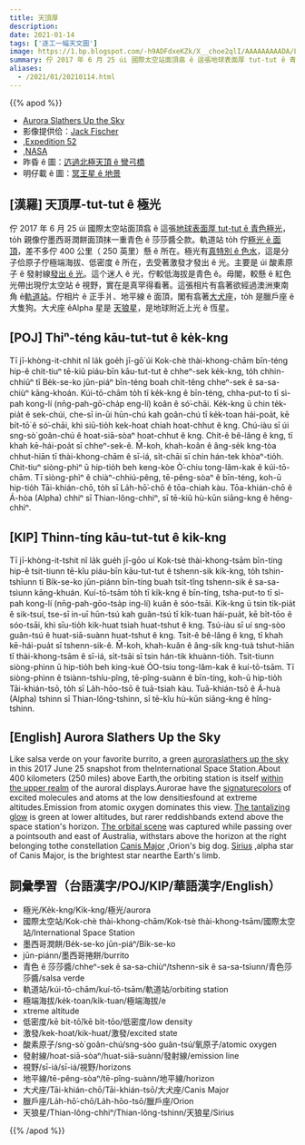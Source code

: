 ```yaml
---
title: 天頂厚
description:
date: 2021-01-14
tags: ['逐工一幅天文圖']
image: https://1.bp.blogspot.com/-h9ADFdxeKZk/X__choe2qlI/AAAAAAAAADA/LSwnvOqOdfIluPsNivSdw-yzQJ5W02QwACLcBGAsYHQ/s2048/aurora_iss052e007857.jpeg
summary: 佇 2017 年 6 月 25 úi 國際太空站面頂翕 ê 這張地球表面厚 tut-tut ê 青色極光，to̍h 親像佇墨西哥潤餅面頂抹一重青色 ê 莎莎醬仝款。
aliases:
  - /2021/01/20210114.html
---
```


{{% apod %}}

- [Aurora Slathers Up the Sky](https://apod.nasa.gov/apod/ap210114.html)
- 影像提供佮：[Jack Fischer](https://twitter.com/Astro2fish/)
- ,[Expedition 52](https://www.nasa.gov/mission_pages/station/expeditions/expedition52/index.html)
- ,[NASA](http://www.nasa.gov/)
- 昨昏 ê 圖：[迒過北極天頂 ê 彎弓橋](https://apod-taigi.blogspot.com/2021/01/20210113.html)
- 明仔載 ê 圖：[冥王星 ê 地景](https://apod-taigi.blogspot.com/2021/01/20210115.html)

## [漢羅] 天頂厚-tut-tut ê 極光

佇 2017 年 6 月 25 úi 國際太空站面頂翕 ê 這張[地球表面厚 tut-tut ê 青色極光](https://twitter.com/Astro2fish/status/884886605407727616)，to̍h 親像佇墨西哥潤餅面頂抹一重青色 ê 莎莎醬仝款。軌道站 to̍h 佇[極光 ê 面頂](http://ffden-2.phys.uaf.edu/211.fall2000.web.projects/Christina%20Shaw/AuroraColors.html)，差不多佇 400 公里（ 250 英里）懸 ê 所在。極光有[真特別 ê 色水](http://www.webexhibits.org/causesofcolor/4D.html)，這是分子佮原子佇極端海拔、低密度 ê 所在，去受著激發才發出 ê 光。主要是 úi 酸素原子 ê 發射線[發出 ê 光](https://twitter.com/Astro2fish/status/889198201236008960)。這个迷人 ê 光，佇較低海拔是青色 ê。毋閣，較懸 ê 紅色光帶出現佇太空站 ê 視野，實在是真罕得看著。這張相片有翕著欲經過澳洲東南角 ê[軌道站](https://eol.jsc.nasa.gov/SearchPhotos/photo.pl?mission=ISS052&roll=E&frame=7857)。佇相片 ê 正手爿、地平線 ê 面頂，閣有翕著[大犬座](http://www.hawastsoc.org/deepsky/cma/index.html)，to̍h 是臘戶座 ê 大隻狗。大犬座 êAlpha 星是 [天狼星](http://stars.astro.illinois.edu/sow/sirius.html)，是地球附近上光 ê 恆星。

## [POJ] Thiⁿ-téng kāu-tut-tut ê ke̍k-kng

Tī jī-khòng-it-chhit nî la̍k goe̍h jī-gō͘ úi Kok-chè thài-khong-chām bīn-téng hip-ê chit-tiuⁿ tē-kiû piáu-bīn kāu-tut-tut ê chheⁿ-sek ke̍k-kng, to̍h chhin-chhiūⁿ tī Be̍k-se-ko jūn-piáⁿ bīn-téng boah chi̍t-têng chheⁿ-sek ê sa-sa-chiùⁿ kāng-khoán. Kúi-tō-chām to̍h tī ke̍k-kng ê bīn-téng, chha-put-to tī sì-pah kong-lí (nn̄g-pah-gō͘-cha̍p eng-lí) koân ê só͘-chāi. Ke̍k-kng ū chin te̍k-pia̍t ê sek-chúi, che-sī in-ūi hūn-chú kah goân-chú tī ke̍k-toan hái-poa̍t, kē bi̍t-tō͘ ê só͘-chāi, khì siū-tio̍h kek-hoat chiah hoat-chhut ê kng. Chú-iàu sī úi sng-sò͘ goân-chú ê hoat-siā-sòaⁿ hoat-chhut ê kng. Chit-ê bê-lâng ê kng, tī khah kē-hái-poa̍t sī chheⁿ-sek-ê. M̄-koh, khah-koân ê âng-se̍k kng-tòa chhut-hiān tī thài-khong-chām ê sī-iá, si̍t-chāi sī chin hán-tek khòaⁿ-tio̍h. Chit-tiuⁿ siòng-phìⁿ ū hip-tio̍h beh keng-kòe Ò͘-chiu tong-lâm-kak ê kúi-tō-chām. Tī siòng-phìⁿ ê chiàⁿ-chhiú-pêng, tē-pêng-sòaⁿ ê bīn-téng, koh-ū hip-tio̍h Tāi-khián-chō, to̍h sī La̍h-hō͘-chō ê tōa-chiah kàu. Tōa-khián-chō ê Á-hòa (Alpha) chhiⁿ sī Thian-lông-chhiⁿ, sī tē-kiû hù-kūn siāng-kng ê hêng-chhiⁿ.

## [KIP] Thinn-tíng kāu-tut-tut ê ki̍k-kng

Tī jī-khòng-it-tshit nî la̍k gue̍h jī-gōo uí Kok-tsè thài-khong-tsām bīn-tíng hip-ê tsit-tiunn tē-kîu piáu-bīn kāu-tut-tut ê tshenn-sik ki̍k-kng, to̍h tshin-tshīunn tī Bi̍k-se-ko jūn-piánn bīn-tíng buah tsi̍t-tîng tshenn-sik ê sa-sa-tsìunn kāng-khuán. Kuí-tō-tsām to̍h tī ki̍k-kng ê bīn-tíng, tsha-put-to tī sì-pah kong-lí (nn̄g-pah-gōo-tsa̍p ing-lí) kuân ê sóo-tsāi. Ki̍k-kng ū tsin ti̍k-pia̍t ê sik-tsuí, tse-sī in-uī hūn-tsú kah guân-tsú tī ki̍k-tuan hái-pua̍t, kē bi̍t-tōo ê sóo-tsāi, khì sīu-tio̍h kik-huat tsiah huat-tshut ê kng. Tsú-iàu sī uí sng-sòo guân-tsú ê huat-siā-suànn huat-tshut ê kng. Tsit-ê bê-lâng ê kng, tī khah kē-hái-pua̍t sī tshenn-sik-ê. M̄-koh, khah-kuân ê âng-si̍k kng-tuà tshut-hiān tī thài-khong-tsām ê sī-iá, si̍t-tsāi sī tsin hán-tik khuànn-tio̍h. Tsit-tiunn siòng-phìnn ū hip-tio̍h beh king-kuè ÓO-tsiu tong-lâm-kak ê kuí-tō-tsām. Tī siòng-phìnn ê tsiànn-tshíu-pîng, tē-pîng-suànn ê bīn-tíng, koh-ū hip-tio̍h Tāi-khián-tsō, to̍h sī La̍h-hōo-tsō ê tuā-tsiah kàu. Tuā-khián-tsō ê Á-huà (Alpha) tshinn sī Thian-lông-tshinn, sī tē-kîu hù-kūn siāng-kng ê hîng-tshinn.

## [English] Aurora Slathers Up the Sky 

Like salsa verde on your favorite burrito, a green [auroraslathers up the sky](https://twitter.com/Astro2fish/status/884886605407727616) in this 2017 June 25 snapshot from theInternational Space Station.About 400 kilometers (250 miles) above Earth,the orbiting station is itself [within the upper realm](http://ffden-2.phys.uaf.edu/211.fall2000.web.projects/Christina%20Shaw/AuroraColors.html) of the auroral displays.Aurorae have the [signaturecolors](http://www.webexhibits.org/causesofcolor/4D.html) of excited molecules and atoms at the low densitiesfound at extreme altitudes.Emission from atomic oxygen dominates this view. [The tantalizing glow](https://twitter.com/Astro2fish/status/889198201236008960) is green at lower altitudes, but rarer reddishbands extend above the space station's horizon. [The orbital scene](https://eol.jsc.nasa.gov/SearchPhotos/photo.pl?mission=ISS052&roll=E&frame=7857) was captured while passing over a pointsouth and east of Australia, withstars above the horizon at the right belonging tothe constellation [Canis Major](http://www.hawastsoc.org/deepsky/cma/index.html) ,Orion's big dog. [Sirius](http://stars.astro.illinois.edu/sow/sirius.html) ,alpha star of Canis Major, is the brightest star nearthe Earth's limb.

## 詞彙學習（台語漢字/POJ/KIP/華語漢字/English）

- 極光/Ke̍k-kng/Ki̍k-kng/極光/aurora
- 國際太空站/Kok-chè thài-khong-chām/Kok-tsè thài-khong-tsām/國際太空站/International Space Station
- 墨西哥潤餅/Be̍k-se-ko jūn-piáⁿ/Bi̍k-se-ko
- jūn-piánn/墨西哥捲餅/burrito
- 青色 ê 莎莎醬/chheⁿ-sek ê sa-sa-chiùⁿ/tshenn-sik ê sa-sa-tsìunn/青色莎莎醬/salsa verde
- 軌道站/kúi-tō-chām/kuí-tō-tsām/軌道站/orbiting station
- 極端海拔/ke̍k-toan/ki̍k-tuan/極端海拔/e
- xtreme altitude
- 低密度/kē bi̍t-tō͘/kē bi̍t-tōo/低密度/low density
- 激發/kek-hoat/kik-huat/激發/excited state
- 酸素原子/sng-sò͘ goân-chú/sng-sòo guân-tsú/氧原子/atomic oxygen
- 發射線/hoat-siā-sòaⁿ/huat-siā-suànn/發射線/emission line
- 視野/sī-iá/sī-iá/視野/horizons
- 地平線/tē-pêng-sòaⁿ/tē-pîng-suànn/地平線/horizon
- 大犬座/Tāi-khián-chō/Tāi-khián-tsō/大犬座/Canis Major
- 臘戶座/La̍h-hō͘-chō/La̍h-hōo-tsō/臘戶座/Orion
- 天狼星/Thian-lông-chhiⁿ/Thian-lông-tshinn/天狼星/Sirius

{{% /apod %}}
